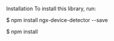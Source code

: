 Installation
To install this library, run:

$ npm install ngx-device-detector --save

$ npm install 


